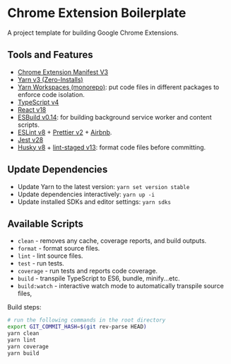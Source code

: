 # Chrome Extension Boilerplate

A project template for building Google Chrome Extensions.

## Tools and Features

- [Chrome Extension Manifest V3](https://developer.chrome.com/docs/extensions/mv3/intro/mv3-overview/)
- [Yarn v3 (Zero-Installs)](https://yarnpkg.com/features/zero-installs)
- [Yarn Workspaces (monorepo)](https://yarnpkg.com/features/workspaces): put code files in different packages to enforce code isolation.
- [TypeScript v4](https://www.typescriptlang.org/)
- [React v18](https://reactjs.org)
- [ESBuild v0.14](https://esbuild.github.io/): for building background service worker and content scripts.
- [ESLint v8](https://eslint.org/) + [Prettier v2](https://prettier.io/) + [Airbnb](https://github.com/airbnb/javascript).
- [Jest v28](https://jestjs.io/)
- [Husky v8](https://github.com/typicode/husky) + [lint-staged v13](https://github.com/okonet/lint-staged): format code files before committing.

## Update Dependencies

- Update Yarn to the latest version: `yarn set version stable`
- Update dependencies interactively: `yarn up -i`
- Update installed SDKs and editor settings: `yarn sdks`

## Available Scripts

- `clean` - removes any cache, coverage reports, and build outputs.
- `format` - format source files.
- `lint` - lint source files.
- `test` - run tests.
- `coverage` - run tests and reports code coverage.
- `build` - transpile TypeScript to ES6, bundle, minify...etc.
- `build:watch` - interactive watch mode to automatically transpile source files,

Build steps:

```sh
# run the following commands in the root directory
export GIT_COMMIT_HASH=$(git rev-parse HEAD)
yarn clean
yarn lint
yarn coverage
yarn build
```
